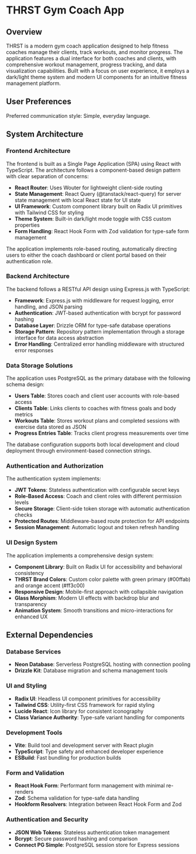 # THRST Gym Coach App

## Overview

THRST is a modern gym coach application designed to help fitness coaches manage their clients, track workouts, and monitor progress. The application features a dual interface for both coaches and clients, with comprehensive workout management, progress tracking, and data visualization capabilities. Built with a focus on user experience, it employs a dark/light theme system and modern UI components for an intuitive fitness management platform.

## User Preferences

Preferred communication style: Simple, everyday language.

## System Architecture

### Frontend Architecture

The frontend is built as a Single Page Application (SPA) using React with TypeScript. The architecture follows a component-based design pattern with clear separation of concerns:

- **React Router**: Uses Wouter for lightweight client-side routing
- **State Management**: React Query (@tanstack/react-query) for server state management with local React state for UI state
- **UI Framework**: Custom component library built on Radix UI primitives with Tailwind CSS for styling
- **Theme System**: Built-in dark/light mode toggle with CSS custom properties
- **Form Handling**: React Hook Form with Zod validation for type-safe form management

The application implements role-based routing, automatically directing users to either the coach dashboard or client portal based on their authentication role.

### Backend Architecture

The backend follows a RESTful API design using Express.js with TypeScript:

- **Framework**: Express.js with middleware for request logging, error handling, and JSON parsing
- **Authentication**: JWT-based authentication with bcrypt for password hashing
- **Database Layer**: Drizzle ORM for type-safe database operations
- **Storage Pattern**: Repository pattern implementation through a storage interface for data access abstraction
- **Error Handling**: Centralized error handling middleware with structured error responses

### Data Storage Solutions

The application uses PostgreSQL as the primary database with the following schema design:

- **Users Table**: Stores coach and client user accounts with role-based access
- **Clients Table**: Links clients to coaches with fitness goals and body metrics
- **Workouts Table**: Stores workout plans and completed sessions with exercise data stored as JSON
- **Progress Entries Table**: Tracks client progress measurements over time

The database configuration supports both local development and cloud deployment through environment-based connection strings.

### Authentication and Authorization

The authentication system implements:

- **JWT Tokens**: Stateless authentication with configurable secret keys
- **Role-Based Access**: Coach and client roles with different permission levels
- **Secure Storage**: Client-side token storage with automatic authentication checks
- **Protected Routes**: Middleware-based route protection for API endpoints
- **Session Management**: Automatic logout and token refresh handling

### UI Design System

The application implements a comprehensive design system:

- **Component Library**: Built on Radix UI for accessibility and behavioral consistency
- **THRST Brand Colors**: Custom color palette with green primary (#00ffab) and orange accent (#ff3c00)
- **Responsive Design**: Mobile-first approach with collapsible navigation
- **Glass Morphism**: Modern UI effects with backdrop blur and transparency
- **Animation System**: Smooth transitions and micro-interactions for enhanced UX

## External Dependencies

### Database Services
- **Neon Database**: Serverless PostgreSQL hosting with connection pooling
- **Drizzle Kit**: Database migration and schema management tools

### UI and Styling
- **Radix UI**: Headless UI component primitives for accessibility
- **Tailwind CSS**: Utility-first CSS framework for rapid styling
- **Lucide React**: Icon library for consistent iconography
- **Class Variance Authority**: Type-safe variant handling for components

### Development Tools
- **Vite**: Build tool and development server with React plugin
- **TypeScript**: Type safety and enhanced developer experience
- **ESBuild**: Fast bundling for production builds

### Form and Validation
- **React Hook Form**: Performant form management with minimal re-renders
- **Zod**: Schema validation for type-safe data handling
- **Hookform Resolvers**: Integration between React Hook Form and Zod

### Authentication and Security
- **JSON Web Tokens**: Stateless authentication token management
- **Bcrypt**: Secure password hashing and comparison
- **Connect PG Simple**: PostgreSQL session store for Express sessions